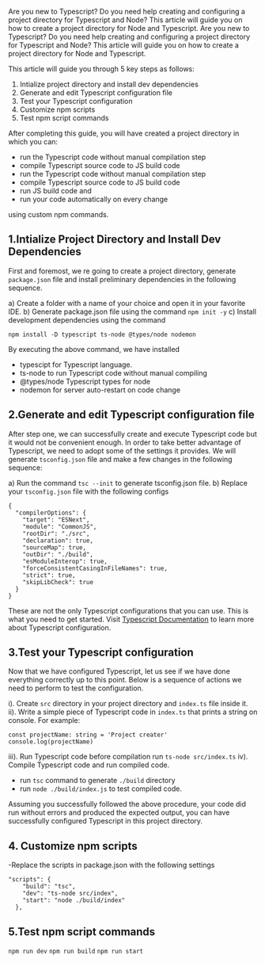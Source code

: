 Are you new to Typescript? Do you need help creating and configuring a project directory for Typescript and Node? This article will guide you on how to create a project directory for Node and Typescript.
Are you new to Typescript? Do you need help creating and configuring a project directory for Typescript and Node? This article will guide you on how to create a project directory for Node and Typescript.

This article will guide you through 5 key steps as follows:

 1. Intialize project directory and install dev dependencies
 2. Generate and edit Typescript configuration file
 3. Test your Typescript configuration
 4. Customize npm scripts
 5. Test npm script commands

After completing this guide, you will have created a project directory in which you can:

 - run the Typescript code without manual compilation step
 - compile Typescript source code to JS build code
 - run the Typescript code without manual compilation step
 - compile Typescript source code to JS build code
 - run JS build code and
 - run your code automatically on every change

using custom npm commands.

## 1.Intialize Project Directory and Install Dev Dependencies
First and foremost, we re going to create a project directory, generate `package.json` file and install preliminary dependencies in the following sequence. 

a)  Create a folder with a name of your choice and open it in your favorite IDE.
b)  Generate package.json file using the command `npm init -y`
c)  Install development dependencies using the command

`npm install -D typescript ts-node @types/node nodemon`

By executing the above command, we have installed

- typescipt for Typescript language.
- ts-node to run Typescript code without manual compiling
- @types/node Typescript types for node
- nodemon for server auto-restart on code change

## 2.Generate and edit Typescript configuration file
After step one, we can successfully create and execute Typescript code but it would not be convenient enough. In order to take better advantage of Typescript, we need to adopt some of the settings it provides. We will generate `tsconfig.json` file and make a few changes in the following sequence:

 a)  Run the command `tsc --init` to generate tsconfig.json file.
 b)  Replace your `tsconfig.json` file with the following configs
```
{
  "compilerOptions": {
    "target": "ESNext",                                  
    "module": "CommonJS",                               
    "rootDir": "./src",                                  
    "declaration": true,
    "sourceMap": true,
    "outDir": "./build",                                   
    "esModuleInterop": true,                             
    "forceConsistentCasingInFileNames": true,            
    "strict": true,                                      
    "skipLibCheck": true                                 
  }
}
```
These are not the only Typescript configurations that you can use. This is what you need to get started. Visit [Typescript Documentation](https://www.typescriptlang.org/docs/handbook/tsconfig-json.html#:~:text=The%20tsconfig.json%20file%20specifies,compiler%20flags%20enabled%20by%20default.) to learn more about Typescript configuration.

## 3.Test your Typescript configuration
Now that we have configured Typescript, let us see if we have done everything correctly up to this point. Below is a sequence of actions we need to perform to test the configuration.

 i). Create `src` directory in your project directory and `index.ts` file inside it.
 ii). Write a simple piece of Typescript code in `index.ts` that prints a string on console. For example:

```
const projectName: string = 'Project creater'
console.log(projectName)
```
iii). Run Typescript code before compilation
run `ts-node src/index.ts`
iv). Compile Typescript code and run compiled code.
- run `tsc` command to generate `./build` directory
- run `node ./build/index.js` to test compiled code.

Assuming you successfully followed the above procedure, your code did run without errors and produced the expected output, you can have successfully configured Typescript in this project directory.

## 4. Customize npm scripts
  -Replace the scripts in package.json with the following settings
```
"scripts": {
    "build": "tsc",
    "dev": "ts-node src/index",
    "start": "node ./build/index"
  },
```


## 5.Test npm script commands
`npm run dev`
`npm run build`
`npm run start`
